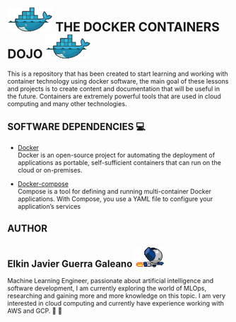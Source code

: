 # <img src="assets/imgs/docker-animate-min.gif"/> **THE DOCKER CONTAINERS DOJO** <img src="assets/imgs/docker-animate-min.gif"/>

This is a repository that has been created to start learning and working with container technology using docker software, the main goal of these lessons and projects is to create content and documentation that will be useful in the future. Containers are extremely powerful tools that are used in cloud computing and many other technologies. <br>  

## SOFTWARE DEPENDENCIES :computer:

* [Docker](https://www.docker.com/) <br>
Docker is an open-source project for automating the deployment of applications as portable, self-sufficient containers that can run on the cloud or on-premises.

* [Docker-compose](https://docs.docker.com/compose/) <br>
Compose is a tool for defining and running multi-container Docker applications. With Compose, you use a YAML file to configure your application’s services

## AUTHOR

## Elkin Javier Guerra Galeano <img src="https://github.com/Elkinmt19/docker-containers-dojo/blob/main/assets/imgs/robotboy_fly.gif"/>

Machine Learning Engineer, passionate about artificial intelligence and software development, I am currently exploring the world of MLOps, researching and gaining more and more knowledge on this topic. I am very interested in cloud computing and currently have experience working with AWS and GCP. 🐨 🚀

